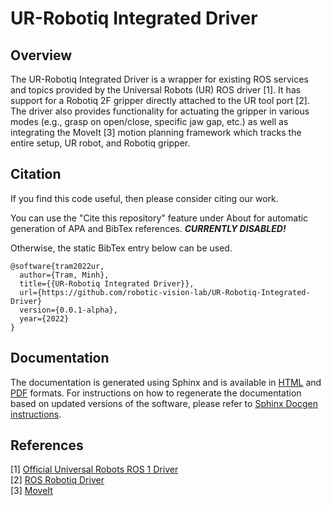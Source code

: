 # UR-Robotiq Integrated Driver

## Overview

The UR-Robotiq Integrated Driver is a wrapper for existing ROS services and
topics provided by the Universal Robots (UR) ROS driver [1]. It has support for
a Robotiq 2F gripper directly attached to the UR tool port [2]. The driver also
provides functionality for actuating the gripper in various modes (e.g., grasp
on open/close, specific jaw gap, etc.) as well as integrating the MoveIt [3]
motion planning framework which tracks the entire setup, UR robot, and Robotiq
gripper.

## Citation

If you find this code useful, then please consider citing our work.

You can use the "Cite this repository" feature under About for automatic
generation of APA and BibTex references. ***CURRENTLY DISABLED!***

Otherwise, the static BibTex entry below can be used.

```TeX
@software{tram2022ur,
  author={Tram, Minh},
  title={{UR-Robotiq Integrated Driver}},
  url={https://github.com/robotic-vision-lab/UR-Robotiq-Integrated-Driver}
  version={0.0.1-alpha},
  year={2022}
}
```

## Documentation

The documentation is generated using Sphinx and is available in
[HTML](documentation/html/_modules/index.html) and
[PDF](documentation/rvl_driver_documentation.pdf) formats. For instructions on 
how to regenerate the documentation based on updated versions of the software,
please refer to 
[Sphinx Docgen instructions](catkin_ws/src/rvl_ur_robotiq/sphinx-docgen/README.md).

## References

[1] [Official Universal Robots ROS 1 Driver](https://github.com/UniversalRobots/Universal_Robots_ROS_Driver)  
[2] [ROS Robotiq Driver](https://wiki.ros.org/robotiq)  
[3] [MoveIt](https://moveit.ros.org)

